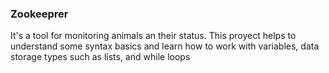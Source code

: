 ### Zookeeprer

It's a tool for monitoring animals an their status.
This proyect helps to understand some syntax basics and learn how to work with variables, data storage types such as lists, and while loops
